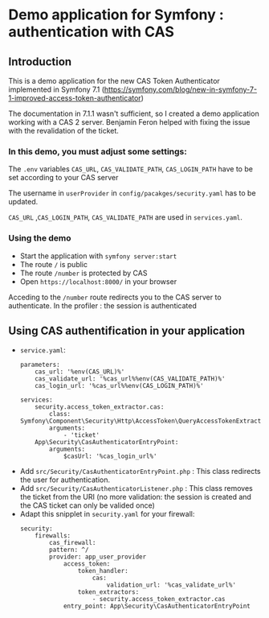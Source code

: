 # Demo application for Symfony : authentication with CAS

## Introduction
This is a demo application for the new CAS Token Authenticator implemented in Symfony 7.1 (https://symfony.com/blog/new-in-symfony-7-1-improved-access-token-authenticator)

The documentation in 7.1.1 wasn't sufficient, so I created a demo application working with a CAS 2 server.
Benjamin Feron helped with fixing the issue with the revalidation of the ticket.

### In this demo, you must adjust some settings:

The `.env` variables `CAS_URL`, `CAS_VALIDATE_PATH`, `CAS_LOGIN_PATH` have to be set according to your CAS server

The username in `userProvider` in `config/pacakges/security.yaml` has to be updated.

`CAS_URL` ,`CAS_LOGIN_PATH`, `CAS_VALIDATE_PATH` are used in `services.yaml`.

### Using the demo
- Start the application with `symfony server:start`
- The route `/` is public
- The route `/number` is protected by CAS
- Open `https://localhost:8000/` in your browser

Acceding to the `/number` route redirects you to the CAS server to authenticate. In the profiler : the session is authenticated

## Using CAS authentification in your application

  * `service.yaml`:
    ```
    parameters:
        cas_url: '%env(CAS_URL)%'
        cas_validate_url: '%cas_url%%env(CAS_VALIDATE_PATH)%'
        cas_login_url: '%cas_url%%env(CAS_LOGIN_PATH)%'

    services:
        security.access_token_extractor.cas:
            class: Symfony\Component\Security\Http\AccessToken\QueryAccessTokenExtractor
            arguments:
                - 'ticket'
        App\Security\CasAuthenticatorEntryPoint:
            arguments:
                $casUrl: '%cas_login_url%'
    ```
  * Add `src/Security/CasAuthenticatorEntryPoint.php` :  This class redirects the user for authentication.
  * Add `src/Security/CasAuthenticatorListener.php` : This class removes the ticket from the URI (no more validation: the session is created and the CAS ticket can only be valided once)
  * Adapt this snipplet in `security.yaml` for your firewall:
    ```
    security:
        firewalls:
            cas_firewall:
            pattern: ^/
            provider: app_user_provider
                access_token:
                    token_handler:
                        cas:
                            validation_url: '%cas_validate_url%'
                    token_extractors:
                        - security.access_token_extractor.cas
                entry_point: App\Security\CasAuthenticatorEntryPoint
    ```
